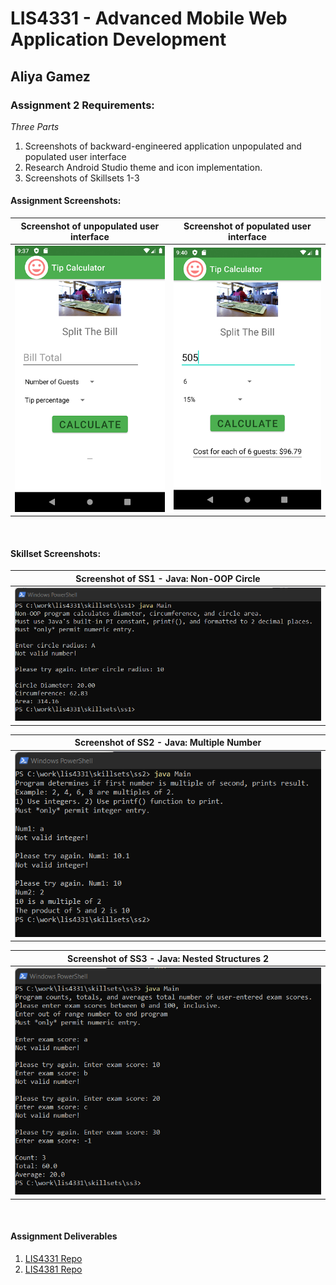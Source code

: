# LIS4331 - Advanced Mobile Web Application Development

## Aliya Gamez

### Assignment 2 Requirements:

*Three Parts*

1. Screenshots of backward-engineered application unpopulated and populated user interface
2. Research Android Studio theme and icon implementation.
3. Screenshots of Skillsets 1-3

#### Assignment Screenshots:

| <b>Screenshot of unpopulated user interface</b> | <b>Screenshot of populated user interface</b> |
| :--: | :--: |
| ![Unpopulated Screenshot](img/unpopulate_app.png) | ![Populated Screenshot](img/populate_app.png) |

<br/>

#### Skillset Screenshots:

| <b>Screenshot of SS1 - Java: Non-OOP Circle</b> |
| -- |
| ![SS1](../skillsets/img/ss1.png) |

| <b>Screenshot of SS2 - Java: Multiple Number</b> |
| -- |
| ![SS1](../skillsets/img/ss2.png) |

| <b>Screenshot of SS3 - Java: Nested Structures 2</b> |
| -- |
| ![SS1](../skillsets/img/ss3.png) |

<br/>

#### Assignment Deliverables

1. [LIS4331 Repo](https://bitbucket.org/aeg19h/lis4331/src/main/)
2. [LIS4381 Repo](https://bitbucket.org/aeg19h/lis4381/src/master/)

